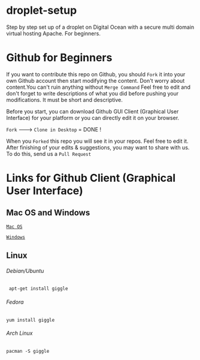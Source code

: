 droplet-setup
=============

Step by step set up of a droplet on Digital Ocean with a secure multi domain virtual hosting Apache. For beginners.

# Github for Beginners 

If you want to contribute this repo on Github, you should `Fork` it into your own Github account then start modifying the content. Don't worry about content.You can't ruin anything without `Merge Command` Feel free to edit and don't forget to write descriptions of what you did before pushing your modifications. It must be short and descriptive.

Before you start, you can download Github GUI Client (Graphical User Interface) for your platform or you can directly edit it on your browser.

`Fork` ---> `Clone in Desktop` = DONE !

When you `Forked` this repo you will see it in your repos. Feel free to edit it. After finishing of your edits & suggestions, you may want to share with us. To do this, send us a `Pull Request`
# Links for Github Client (Graphical User Interface)

## Mac OS and Windows


[`Mac OS`](https://mac.github.com)

[`Windows`](https://windows.github.com)

## Linux
###### Debian/Ubuntu
` apt-get install giggle`
###### Fedora
`yum install giggle`
###### Arch Linux
`pacman -S giggle`


